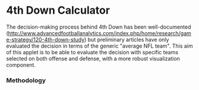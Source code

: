 # 4th Down Calculator

The decision-making process behind 4th Down has been well-documented (http://www.advancedfootballanalytics.com/index.php/home/research/game-strategy/120-4th-down-study)
but preliminary articles have only evaluated the decision in terms of the generic "average NFL team".
This aim of this applet is to be able to evaluate the decision with specific teams selected on both
offense and defense, with a more robust visualization component.

### Methodology

